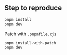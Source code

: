 ## Step to reproduce

```sh
pnpm install
pnpm dev
```

Patch with `.pnpmfile.cjs`

```sh
pnpm install-with-patch
pnpm dev
```
